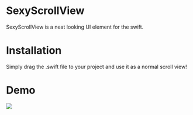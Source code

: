 # SexyScrollView

SexyScrollView is a neat looking UI element for the swift. 

# Installation

Simply drag the .swift file to your project and use it as a normal scroll view!

# Demo

![](https://www.dropbox.com/s/ioo1woo663u8dnt/SexyScrollView.gif?dl=0)
